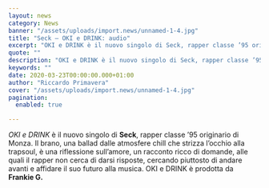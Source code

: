 ```yaml
---
layout: news
category: News
banner: "/assets/uploads/import.news/unnamed-1-4.jpg"
title: "Seck – OKI e DRINK: audio"
excerpt: "OKI e DRINK è il nuovo singolo di Seck, rapper classe ’95 originario di Monza. Il brano, una ballad dalle atmosfere chill che strizza l’occhio alla trapsoul, è una riflessione sull’amore, un racconto ricco di domande, alle quali il rapper non cerca di darsi risposte, cercando piuttosto di andare avanti e affidare il suo futuro [&hellip"
quote: ""
description: "OKI e DRINK è il nuovo singolo di Seck, rapper classe ’95 originario di Monza. Il brano, una ballad dalle atmosfere chill che strizza l’occhio alla trapsoul, è una riflessione sull’amore, un racconto ricco di domande, alle quali il rapper non cerca di darsi risposte, cercando piuttosto di andare avanti e affidare il suo futuro [&hellip"
keywords: ""
date: 2020-03-23T00:00:00.000+01:00
author: "Riccardo Primavera"
cover: "/assets/uploads/import.news/unnamed-1-4.jpg"
pagination:
  enabled: true

---
```


_OKI e DRINK_ è il nuovo singolo di **Seck**, rapper classe ’95 originario di Monza. Il brano, una ballad dalle atmosfere chill che strizza l’occhio alla trapsoul, è una riflessione sull’amore, un racconto ricco di domande, alle quali il rapper non cerca di darsi risposte, cercando piuttosto di andare avanti e affidare il suo futuro alla musica. OKI e DRINK è prodotta da **Frankie G.**